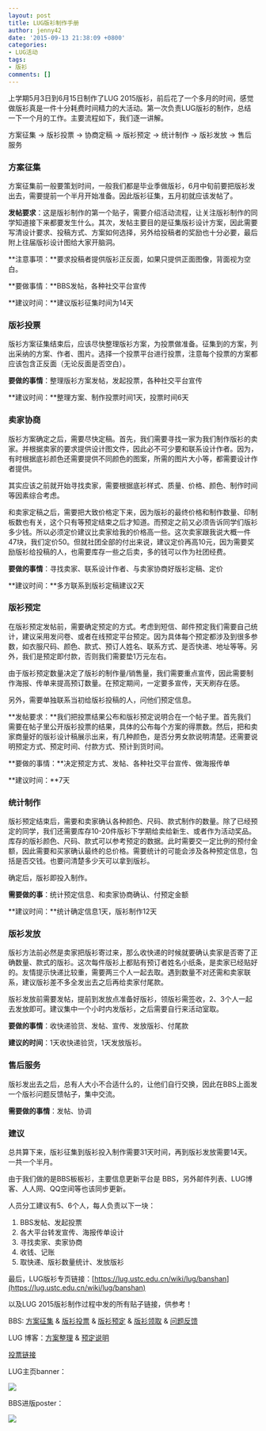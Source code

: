 ```yaml
---
layout: post
title: LUG版衫制作手册
author: jenny42
date: '2015-09-13 21:38:09 +0800'
categories:
- LUG活动
tags:
- 版衫
comments: []
---
```

上学期5月3日到6月15日制作了LUG 2015版衫，前后花了一个多月的时间，感觉做版衫真是一件十分耗费时间精力的大活动。第一次负责LUG版衫的制作，总结一下一个月的工作。主要流程如下，我们逐一讲解。

方案征集 → 版衫投票 → 协商定稿 → 版衫预定 → 统计制作 → 版衫发放 → 售后服务

### 方案征集

方案征集前一般要策划时间，一般我们都是毕业季做版衫，6月中旬前要把版衫发出去，需要提前一个半月开始准备。因此版衫征集，五月初就应该发帖了。

**发帖要求**：这是版衫制作的第一个贴子，需要介绍活动流程，让关注版衫制作的同学知道接下来都要发生什么。其次，发帖主要目的是征集版衫设计方案，因此需要写清设计要求、投稿方式、方案如何选择，另外给投稿者的奖励也十分必要，最后附上往届版衫设计图给大家开脑洞。

**注意事项：**要求投稿者提供版衫正反面，如果只提供正面图像，背面视为空白。

**要做事情：**BBS发帖，各种社交平台宣传

**建议时间：**建议版衫征集时间为14天

### 版衫投票

版衫方案征集结束后，应该尽快整理版衫方案，为投票做准备。征集到的方案，列出采纳的方案、作者、图片。选择一个投票平台进行投票，注意每个投票的方案都应该包含正反面（无论反面是否空白）。

**要做的事情**：整理版衫方案发帖，发起投票，各种社交平台宣传

**建议时间：**整理方案、制作投票时间1天，投票时间6天

### 卖家协商

版衫方案确定之后，需要尽快定稿。首先，我们需要寻找一家为我们制作版衫的卖家。并根据卖家的要求提供设计图文件，因此必不可少要和联系设计作者。因为，有时根据底衫颜色还需要提供不同颜色的图案，所需的图片大小等，都需要设计作者提供。

其实应该之前就开始寻找卖家，需要根据底衫样式、质量、价格、颜色、制作时间等因素综合考虑。

和卖家定稿之后，需要把大致价格定下来，因为版衫的最终价格和制作数量、印制板数也有关，这个只有等预定结束之后才知道。而预定之前又必须告诉同学们版衫多少钱。所以必须定价建议比卖家给我的价格高一些。这次卖家跟我说大概一件47块，我们定价50。但就社团全部的付出来说，建议定价再高10元，因为需要奖励版衫给投稿的人，也需要库存一些之后卖，多的钱可以作为社团经费。

**要做的事情**：寻找卖家、联系设计作者、与卖家协商好版衫定稿、定价

**建议时间：**多方联系到版衫定稿建议2天

### 版衫预定

在版衫预定发帖前，需要确定预定的方式。考虑到短信、邮件预定我们需要自己统计，建议采用发问卷、或者在线预定平台预定。因为具体每个预定都涉及到很多参数，如衣服尺码、颜色、款式、预订人姓名、联系方式、是否快递、地址等等。另外，我们是预定即付款，否则我们需要垫1万元左右。

由于版衫预定数量决定了版衫的制作量/销售量，我们需要重点宣传，因此需要制作海报、传单来提高预订数量。在预定期间，一定要多宣传，天天刷存在感。

另外，需要单独联系当初给版衫投稿的人，问他们预定信息。

**发帖要求：**我们把投票结果公布和版衫预定说明合在一个帖子里。首先我们需要在帖子里公开版衫投票的结果，具体的公布每个方案的得票数。然后，把和卖家商量好的版衫设计稿展示出来，有几种颜色，是否分男女款说明清楚。还需要说明预定方式、预定时间、付款方式、预计到货时间。

**要做的事情：**决定预定方式、发帖、各种社交平台宣传、做海报传单

**建议时间：**7天

### 统计制作

版衫预定结束后，需要和卖家确认各种颜色、尺码、款式制作的数量。除了已经预定的同学，我们还需要库存10-20件版衫下学期给卖给新生、或者作为活动奖品。库存的版衫颜色、尺码、款式可以参考预定的数据。此时需要交一定比例的预付金额，因此需要和买家确认最终的总价格。需要统计的可能会涉及各种预定信息，包括是否交钱。也要问清楚多少天可以拿到版衫。

确定后，版衫即投入制作。

**需要做的事**：统计预定信息、和卖家协商确认、付预定金额

**建议时间：**统计确定信息1天，版衫制作12天

### 版衫发放

版衫方法前必然是卖家把版衫寄过来，那么收快递的时候就要确认卖家是否寄了正确数量、款式的版衫。这次每件版衫上都贴有预订者姓名小纸条，是卖家已经贴好的。友情提示快递比较重，需要两三个人一起去取。遇到数量不对还需和卖家联系，建议版衫差不多全发出去之后再给卖家付尾款。

版衫发放前需要发帖，提前到发放点准备好版衫，领版衫需签收，2、3个人一起去发放即可。建议集中一个小时内发版衫，之后需要自行来活动室取。

**要做的事情**：收快递验货、发帖、宣传、发放版衫、付尾款

**建议的时间**：1天收快递验货，1天发放版衫。

### 售后服务

版衫发出去之后，总有人大小不合适什么的，让他们自行交换，因此在BBS上面发一个版衫问题反馈帖子，集中交流。

**需要做的事情**：发帖、协调

### 建议

总共算下来，版衫征集到版衫投入制作需要31天时间，再到版衫发放需要14天。一共一个半月。

由于我们做的是BBS板板衫，主要信息更新平台是 BBS，另外邮件列表、LUG博客、人人网、QQ空间等也该同步更新。

人员分工建议有5、6个人，每人负责以下一块：

1.  BBS发帖、发起投票
1.  各大平台转发宣传、海报传单设计
1.  寻找卖家、卖家协商
1.  收钱、记账
1.  取快递、版衫数量统计、发放版衫

最后，LUG版衫专页链接：[https://lug.ustc.edu.cn/wiki/lug/banshan](https://lug.ustc.edu.cn/wiki/lug/banshan)

以及LUG 2015版衫制作过程中发的所有贴子链接，供参考！

BBS: [方案征集](http://bbs.ustc.edu.cn/cgi/bbscon?bn=Linux&fn=M5545E657&num=24002) & [版衫投票](http://bbs.ustc.edu.cn/cgi/bbscon?bn=Linux&fn=M555DBEA7&num=23632) & [版衫预定](http://bbs.ustc.edu.cn/cgi/bbscon?bn=Linux&fn=M5568036D&num=23659) & [版衫领取](http://bbs.ustc.edu.cn/cgi/bbscon?bn=Linux&fn=M557D8D62&num=23748) & [问题反馈](http://bbs.ustc.edu.cn/cgi/bbscon?bn=Linux&fn=M557E636C&num=23759)

LUG 博客：[方案整理](https://lug.ustc.edu.cn/blog/2015/05/2015-linux-user-group-banshan/) & [预定说明](https://lug.ustc.edu.cn/blog/2015/05/2015-linux-tshirt-voting-result-and-order/)

[投票链接](http://www.sojump.com/jq/5057174.aspx)

LUG主页banner：

![](https://ftp.lug.ustc.edu.cn/wp-content/uploads/2015/09/banshan-banner.png)

BBS进版poster：

![](https://ftp.lug.ustc.edu.cn/wp-content/uploads/2015/09/banshan-poster-1.jpg)
